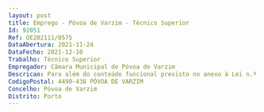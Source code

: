 ```yaml
--- 
layout: post
title: Emprego - Póvoa de Varzim - Técnico Superior
Id: 92051
Ref: OE202111/0575
DataAbertura: 2021-11-24
DataFecho: 2021-12-10
Trabalho: Técnico Superior
Empregador: Câmara Municipal de Póvoa de Varzim
Descricao: Para além do conteúdo funcional previsto no anexo à Lei n.º 35 2014, de 20 de junho, o candidato deverá proceder à elaboração de projetos de arquitetura de edifícios ou de espaços públicos, organização do respetivo procedimento de contratação, bem como subsequente acompanhamento da obra.
CodigoPostal: 4490-438 PÓVOA DE VARZIM
Concelho: Póvoa de Varzim
Distrito: Porto
--- 
```

